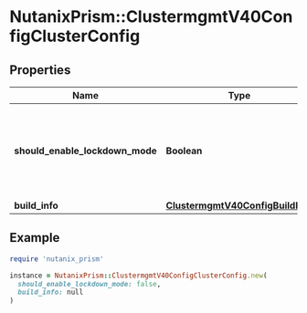 # NutanixPrism::ClustermgmtV40ConfigClusterConfig

## Properties

| Name | Type | Description | Notes |
| ---- | ---- | ----------- | ----- |
| **should_enable_lockdown_mode** | **Boolean** | A boolean value indicating whether to enable lockdown mode for a cluster. | [optional] |
| **build_info** | [**ClustermgmtV40ConfigBuildInfo**](ClustermgmtV40ConfigBuildInfo.md) |  | [optional] |

## Example

```ruby
require 'nutanix_prism'

instance = NutanixPrism::ClustermgmtV40ConfigClusterConfig.new(
  should_enable_lockdown_mode: false,
  build_info: null
)
```

